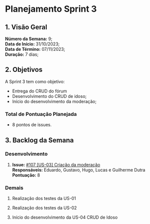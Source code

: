 # Planejamento Sprint 3

## 1. Visão Geral

**Número da Semana:** 9;<br>
**Data de Início:** 31/10/2023;<br>
**Data de Término:** 07/11/2023;<br>
**Duração:** 7 dias;<br>

## 2. Objetivos

A Sprint 3 tem como objetivo:

- Entrega do CRUD do fórum
- Desenvolvimento do CRUD de idoso;
- Início do desenvolvimento da moderação;

### Total de Pontuação Planejada

- 8 pontos de issues.

## 3. Backlog da Semana

### Desenvolvimento

1. **Issue:** [#107 [US-03] Criação da moderação ](https://github.com/fga-eps-mds/2023-2-GEROcuidado-Doc/issues/107)<br>
   **Responsáveis:** Eduardo, Gustavo, Hugo, Lucas e Guilherme Dutra <br>
   **Pontuação:** 8

### Demais

1. Realização dos testes da US-01

2. Realização dos testes da US-02

3. Início do desenvolvimento da US-04 CRUD de Idoso
